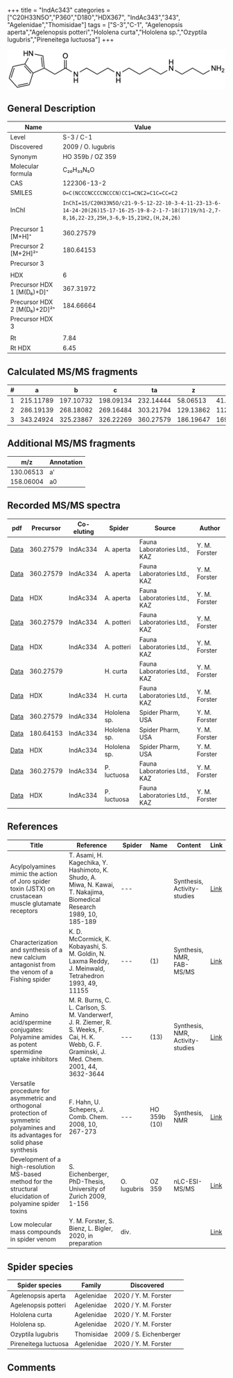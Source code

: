 +++
title = "IndAc343"
categories = ["C20H33N5O","P360","D180","HDX367",
"IndAc343","343",
"Agelenidae","Thomisidae"]
tags = ["S-3","C-1",
"Agelenopsis aperta","Agelenopsis potteri","Hololena curta","Hololena sp.","Ozyptila lugubris","Pireneitega luctuosa"]
+++

![](/img/IndAc343.png)

## General Description

| Name                        | Value              |
|-----------------------------|--------------------|
| Level                       | S-3 / C-1                 |
| Discovered                  | 2009 / O. lugubris |
| Synonym                     | HO 359b / OZ 359   |
| Molecular formula           | C₂₀H₃₃N₅O          |
| CAS                         | 122306-13-2        |
| SMILES | `O=C(NCCCNCCCCNCCCN)CC1=CNC2=C1C=CC=C2`  |
| InChI  | `InChI=1S/C20H33N5O/c21-9-5-12-22-10-3-4-11-23-13-6-14-24-20(26)15-17-16-25-19-8-2-1-7-18(17)19/h1-2,7-8,16,22-23,25H,3-6,9-15,21H2,(H,24,26)`  |
|                             |                    |
| Precursor 1 [M+H]⁺          | 360.27579        |
| Precursor 2 [M+2H]²⁺        | 180.64153        |
| Precursor 3                 |                  |
|                             |                  |
| HDX                         | 6                |
| Precursor HDX 1 [M(D₆)+D]⁺   | 367.31972        |
| Precursor HDX 2 [M(D₆)+2D]²⁺ | 184.66664        |
| Precursor HDX 3             |                    |
|                             |                    |
| Rt                          | 7.84               |
| Rt HDX                      | 6.45               |

## Calculated MS/MS fragments

| # | a         | b         | c         | ta        | z         | y         | tz        |
|---|-----------|-----------|-----------|-----------|-----------|-----------|-----------|
| 1 | 215.11789 | 197.10732 | 198.09134 | 232.14444 | 58.06513 | 41.03858 | 75.09167 |
| 2 | 286.19139 | 268.18082 | 269.16484 | 303.21794 | 129.13862 | 112.11208 | 146.16517 |
| 3 | 343.24924 | 325.23867 | 326.22269 | 360.27579 | 186.19647 | 169.16993 | 203.22302 |

## Additional MS/MS fragments

| m/z       | Annotation |
|-----------|------------|
| 130.06513 | a'         |
| 158.06004 | a0         |

## Recorded MS/MS spectra

| pdf                                                    | Precursor | Co-eluting | Spider    | Source                       | Author        |
|--------------------------------------------------------|-----------|------------|-----------|------------------------------|---------------|
| [Data](/pdf/A-aperta/360_IndAc334_IndAc343_Aa.pdf)     | 360.27579 | IndAc334   | A. aperta | Fauna Laboratories Ltd., KAZ | Y. M. Forster |
| [Data](/pdf/A-aperta/360_IndAc334_IndAc343_Aa_2.pdf)   | 360.27579 | IndAc334   | A. aperta | Fauna Laboratories Ltd., KAZ | Y. M. Forster |
| [Data](/pdf/A-aperta/360_IndAc334_IndAc343_Aa_HDX.pdf) | HDX       | IndAc334   | A. aperta | Fauna Laboratories Ltd., KAZ | Y. M. Forster |
| [Data](/pdf/A-potteri/360_IndAc334_IndAc343_Ap.pdf) | 360.27579  | IndAc334          | A. potteri | Fauna Laboratories Ltd., KAZ | Y. M. Forster |
| [Data](/pdf/A-potteri/360_IndAc334_IndAc343_Ap_HDX.pdf) | HDX  | IndAc334          | A. potteri | Fauna Laboratories Ltd., KAZ | Y. M. Forster |
| [Data](/pdf/H-curta/360_IndAc343_Hc.pdf) | 360.27579 |           | H. curta | Fauna Laboratories Ltd., KAZ | Y. M. Forster |
| [Data](/pdf/H-curta/360_IndAc334_IndAc343_Hc_HDX.pdf) | HDX | IndAc334          | H. curta | Fauna Laboratories Ltd., KAZ | Y. M. Forster |
| [Data](/pdf/Hololena-sp/360_IndAc334_IndAc343_Ho-sp.pdf) | 360.27579 | IndAc334         | Hololena sp. | Spider Pharm, USA | Y. M. Forster |
| [Data](/pdf/Hololena-sp/360_IndAc334_IndAc343_Ho-sp_2.pdf) | 180.64153 | IndAc334         | Hololena sp. | Spider Pharm, USA | Y. M. Forster |
| [Data](/pdf/Hololena-sp/360_IndAc334_IndAc343_Ho-sp_HDX.pdf) | HDX | IndAc334         | Hololena sp. | Spider Pharm, USA | Y. M. Forster |
| [Data](/pdf/P-luctuosa/360_IndAc343_IndAc334_Pl.pdf) | 360.27579 | IndAc334          | P. luctuosa | Fauna Laboratories Ltd., KAZ | Y. M. Forster |
| [Data](/pdf/P-luctuosa/360_IndAc334_IndAc343_Pl_HDX.pdf) | HDX | IndAc334          | P. luctuosa | Fauna Laboratories Ltd., KAZ | Y. M. Forster |

## References

| Title                                                                                                                             | Reference                                                                                                                                       | Spider      | Name         | Content                          | Link                                                               |
|-----------------------------------------------------------------------------------------------------------------------------------|-------------------------------------------------------------------------------------------------------------------------------------------------|-------------|--------------|----------------------------------|--------------------------------------------------------------------|
| Acylpolyamines mimic the action of Joro spider toxin (JSTX) on crustacean muscle glutamate receptors                              | T. Asami, H. Kagechika, Y. Hashimoto, K. Shudo, A. Miwa, N. Kawai, T. Nakajima, Biomedical Research 1989, 10, 185-189                           | ---         |              | Synthesis, Activity-studies      | [Link](https://doi.org/10.2220/biomedres.10.185)                   |
| Characterization and synthesis of a new calcium antagonist from the venom of a Fishing spider                                     | K. D. McCormick, K. Kobayashi, S. M. Goldin, N. Laxma Reddy, J. Meinwald, Tetrahedron 1993, 49, 11155                                           | ---         | (1)          | Synthesis, NMR, FAB-MS/MS        | [Link](https://doi.org/10.1016/S0040-4020(01)81803-2)              |
| Amino acid/spermine conjugates: Polyamine amides as potent spermidine uptake inhibitors                                           | M. R. Burns, C. L. Carlson, S. M. Vanderwerf, J. R. Ziemer, R. S. Weeks, F. Cai, H. K. Webb, G. F. Graminski, J. Med. Chem. 2001, 44, 3632-3644 | ---         | (13)         | Synthesis, NMR, Activity-studies | [Link](https://pubs.acs.org/doi/abs/10.1021/jm0101040)             |
| Versatile procedure for asymmetric and orthogonal protection of symmetric polyamines and its advantages for solid phase synthesis | F. Hahn, U. Schepers, J. Comb. Chem. 2008, 10, 267-273                                                                                          | ---         | HO 359b (10) | Synthesis, NMR                   | [Link](https://pubs.acs.org/doi/abs/10.1021/cc700119g)             |
| Development of a high-resolution MS-based method for the structural elucidation of polyamine spider toxins                        | S. Eichenberger, PhD-Thesis, University of Zurich 2009, 1-156                                                                                   | O. lugubris | OZ 359       | nLC-ESI-MS/MS                    | [Link](https://www.zora.uzh.ch/id/eprint/12787/1/Eichenberger.pdf) |
| Low molecular mass compounds in spider venom      | Y. M. Forster, S. Bienz, L. Bigler, 2020, in preparation          | div.       |   |   | [Link](unknown) |

## Spider species

| Spider species     | Family     | Discovered             |
|--------------------|------------|------------------------|
| Agelenopsis aperta | Agelenidae | 2020 / Y. M. Forster   |
| Agelenopsis potteri | Agelenidae | 2020 / Y. M. Forster |
| Hololena curta | Agelenidae | 2020 / Y. M. Forster |
| Hololena sp. | Agelenidae | 2020 / Y. M. Forster |
| Ozyptila lugubris  | Thomisidae | 2009 / S. Eichenberger |
| Pireneitega luctuosa | Agelenidae | 2020 / Y. M. Forster |

## Comments